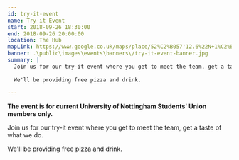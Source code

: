 ```yaml
---
id: try-it-event
name: Try-it Event
start: 2018-09-26 18:30:00
end: 2018-09-26 20:00:00
location: The Hub
mapLink: https://www.google.co.uk/maps/place/52%C2%B057'12.6%22N+1%C2%B011'14.1%22W/@52.953488,-1.1877845,17.15z/data=!3m1!4b1!4m6!3m5!1s0x0:0x0!7e2!8m2!3d52.9534883!4d-1.1872358
banner: .\public\images\events\banners\/try-it-event-banner.jpg
summary: |
  Join us for our try-it event where you get to meet the team, get a taste of what we do.
  
  We'll be providing free pizza and drink.
  
---
```


__The event is for current University of Nottingham Students' Union members only.__

Join us for our try-it event where you get to meet the team, get a taste of what we do.

We'll be providing free pizza and drink.